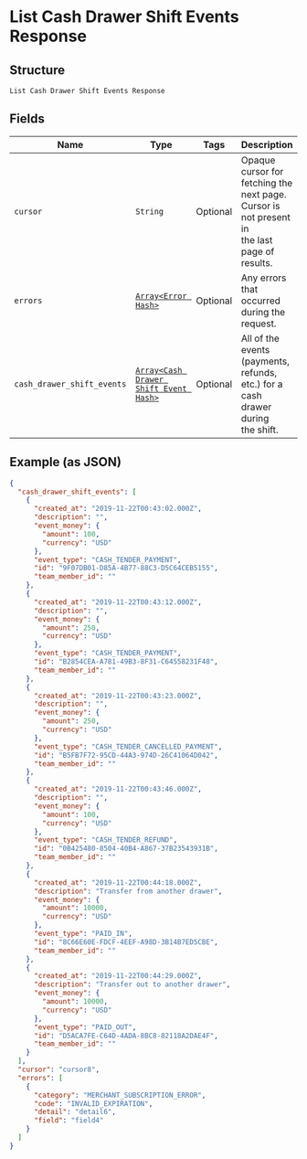 
# List Cash Drawer Shift Events Response

## Structure

`List Cash Drawer Shift Events Response`

## Fields

| Name | Type | Tags | Description |
|  --- | --- | --- | --- |
| `cursor` | `String` | Optional | Opaque cursor for fetching the next page. Cursor is not present in<br>the last page of results. |
| `errors` | [`Array<Error Hash>`](../../doc/models/error.md) | Optional | Any errors that occurred during the request. |
| `cash_drawer_shift_events` | [`Array<Cash Drawer Shift Event Hash>`](../../doc/models/cash-drawer-shift-event.md) | Optional | All of the events (payments, refunds, etc.) for a cash drawer during<br>the shift. |

## Example (as JSON)

```json
{
  "cash_drawer_shift_events": [
    {
      "created_at": "2019-11-22T00:43:02.000Z",
      "description": "",
      "event_money": {
        "amount": 100,
        "currency": "USD"
      },
      "event_type": "CASH_TENDER_PAYMENT",
      "id": "9F07DB01-D85A-4B77-88C3-D5C64CEB5155",
      "team_member_id": ""
    },
    {
      "created_at": "2019-11-22T00:43:12.000Z",
      "description": "",
      "event_money": {
        "amount": 250,
        "currency": "USD"
      },
      "event_type": "CASH_TENDER_PAYMENT",
      "id": "B2854CEA-A781-49B3-8F31-C64558231F48",
      "team_member_id": ""
    },
    {
      "created_at": "2019-11-22T00:43:23.000Z",
      "description": "",
      "event_money": {
        "amount": 250,
        "currency": "USD"
      },
      "event_type": "CASH_TENDER_CANCELLED_PAYMENT",
      "id": "B5FB7F72-95CD-44A3-974D-26C41064D042",
      "team_member_id": ""
    },
    {
      "created_at": "2019-11-22T00:43:46.000Z",
      "description": "",
      "event_money": {
        "amount": 100,
        "currency": "USD"
      },
      "event_type": "CASH_TENDER_REFUND",
      "id": "0B425480-8504-40B4-A867-37B23543931B",
      "team_member_id": ""
    },
    {
      "created_at": "2019-11-22T00:44:18.000Z",
      "description": "Transfer from another drawer",
      "event_money": {
        "amount": 10000,
        "currency": "USD"
      },
      "event_type": "PAID_IN",
      "id": "8C66E60E-FDCF-4EEF-A98D-3B14B7ED5CBE",
      "team_member_id": ""
    },
    {
      "created_at": "2019-11-22T00:44:29.000Z",
      "description": "Transfer out to another drawer",
      "event_money": {
        "amount": 10000,
        "currency": "USD"
      },
      "event_type": "PAID_OUT",
      "id": "D5ACA7FE-C64D-4ADA-8BC8-82118A2DAE4F",
      "team_member_id": ""
    }
  ],
  "cursor": "cursor8",
  "errors": [
    {
      "category": "MERCHANT_SUBSCRIPTION_ERROR",
      "code": "INVALID_EXPIRATION",
      "detail": "detail6",
      "field": "field4"
    }
  ]
}
```

